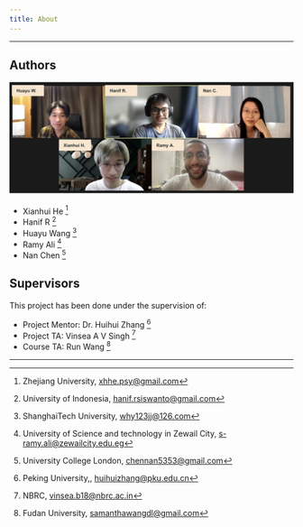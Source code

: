 ```yaml
---
title: About 
---
```

---
## Authors

![Meet our Team](https://github.com/SamanthaWangdl/raclette-group-website/blob/main/content/team.png)

  - Xianhui He [^1]
  - Hanif R [^2]
  - Huayu Wang [^3]
  - Ramy Ali [^4]
  - Nan Chen [^5]

## Supervisors

This project has been done under the supervision of:
- Project Mentor: Dr. Huihui Zhang [^6]
- Project TA: Vinsea A V Singh [^7]
- Course TA: Run Wang [^8]

[^1]: Zhejiang University, xhhe.psy@gmail.com
[^2]: University of Indonesia, hanif.rsiswanto@gmail.com
[^3]: ShanghaiTech University, why123jj@126.com
[^4]: University of Science and technology in Zewail City, s-ramy.ali@zewailcity.edu.eg
[^5]: University College London, chennan5353@gmail.com
[^6]: Peking University,, huihuizhang@pku.edu.cn
[^7]: NBRC, vinsea.b18@nbrc.ac.in
[^8]: Fudan University, samanthawangdl@gmail.com

---

